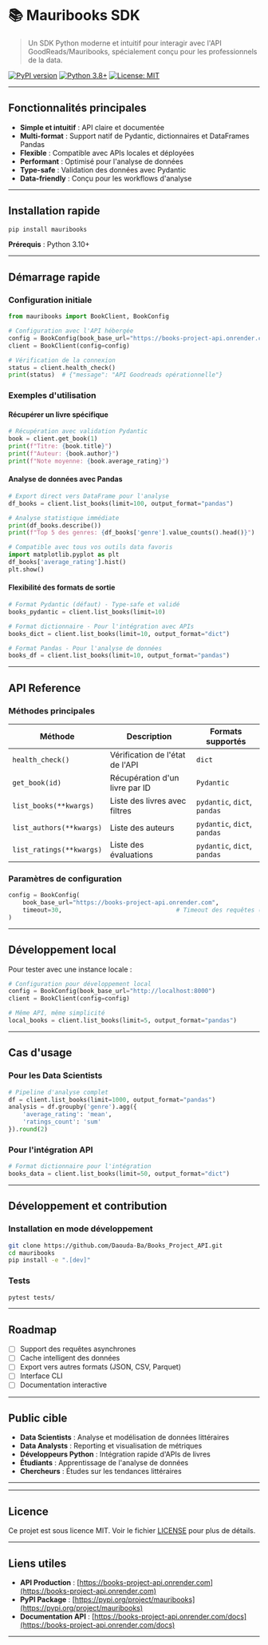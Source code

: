 # 📚 Mauribooks SDK

> Un SDK Python moderne et intuitif pour interagir avec l'API GoodReads/Mauribooks, spécialement conçu pour les professionnels de la data.

[![PyPI version](https://badge.fury.io/py/mauribooks.svg)](https://badge.fury.io/py/mauribooks)
[![Python 3.8+](https://img.shields.io/badge/python-3.10+-blue.svg)](https://www.python.org/downloads/)
[![License: MIT](https://img.shields.io/badge/License-MIT-green.svg)](https://opensource.org/licenses/MIT)

---

##  Fonctionnalités principales

- **Simple et intuitif** : API claire et documentée
- **Multi-format** : Support natif de Pydantic, dictionnaires et DataFrames Pandas
- **Flexible** : Compatible avec APIs locales et déployées
- **Performant** : Optimisé pour l'analyse de données
- **Type-safe** : Validation des données avec Pydantic
- **Data-friendly** : Conçu pour les workflows d'analyse

---

## Installation rapide

```bash
pip install mauribooks
```

**Prérequis** : Python 3.10+

---

## Démarrage rapide

### Configuration initiale

```python
from mauribooks import BookClient, BookConfig

# Configuration avec l'API hébergée
config = BookConfig(book_base_url="https://books-project-api.onrender.com")
client = BookClient(config=config)

# Vérification de la connexion
status = client.health_check()
print(status)  # {"message": "API Goodreads opérationnelle"}
```

### Exemples d'utilisation

####  Récupérer un livre spécifique

```python
# Récupération avec validation Pydantic
book = client.get_book(1)
print(f"Titre: {book.title}")
print(f"Auteur: {book.author}")
print(f"Note moyenne: {book.average_rating}")
```

#### Analyse de données avec Pandas

```python
# Export direct vers DataFrame pour l'analyse
df_books = client.list_books(limit=100, output_format="pandas")

# Analyse statistique immédiate
print(df_books.describe())
print(f"Top 5 des genres: {df_books['genre'].value_counts().head()}")

# Compatible avec tous vos outils data favoris
import matplotlib.pyplot as plt
df_books['average_rating'].hist()
plt.show()
```

#### Flexibilité des formats de sortie

```python
# Format Pydantic (défaut) - Type-safe et validé
books_pydantic = client.list_books(limit=10)

# Format dictionnaire - Pour l'intégration avec APIs
books_dict = client.list_books(limit=10, output_format="dict")

# Format Pandas - Pour l'analyse de données
books_df = client.list_books(limit=10, output_format="pandas")
```

---

## API Reference

### Méthodes principales

| Méthode | Description | Formats supportés |
|---------|-------------|------------------|
| `health_check()` | Vérification de l'état de l'API | `dict` |
| `get_book(id)` | Récupération d'un livre par ID | `Pydantic` |
| `list_books(**kwargs)` | Liste des livres avec filtres | `pydantic`, `dict`, `pandas` |
| `list_authors(**kwargs)` | Liste des auteurs | `pydantic`, `dict`, `pandas` |
| `list_ratings(**kwargs)` | Liste des évaluations | `pydantic`, `dict`, `pandas` |

### Paramètres de configuration

```python
config = BookConfig(
    book_base_url="https://books-project-api.onrender.com",  
    timeout=30,                                # Timeout des requêtes (optionnel)
)
```

---

## Développement local

Pour tester avec une instance locale :

```python
# Configuration pour développement local
config = BookConfig(book_base_url="http://localhost:8000")
client = BookClient(config=config)

# Même API, même simplicité
local_books = client.list_books(limit=5, output_format="pandas")
```

---

## Cas d'usage

### Pour les Data Scientists
```python
# Pipeline d'analyse complet
df = client.list_books(limit=1000, output_format="pandas")
analysis = df.groupby('genre').agg({
    'average_rating': 'mean',
    'ratings_count': 'sum'
}).round(2)
```


### Pour l'intégration API
```python
# Format dictionnaire pour l'intégration
books_data = client.list_books(limit=50, output_format="dict")
```

---

## Développement et contribution

### Installation en mode développement

```bash
git clone https://github.com/Daouda-Ba/Books_Project_API.git
cd mauribooks
pip install -e ".[dev]"
```

### Tests

```bash
pytest tests/
```

---

## Roadmap

- [ ] Support des requêtes asynchrones
- [ ] Cache intelligent des données
- [ ] Export vers autres formats (JSON, CSV, Parquet)
- [ ] Interface CLI
- [ ] Documentation interactive

---

## Public cible

- **Data Scientists** : Analyse et modélisation de données littéraires
- **Data Analysts** : Reporting et visualisation de métriques
- **Développeurs Python** : Intégration rapide d'APIs de livres
- **Étudiants** : Apprentissage de l'analyse de données
- **Chercheurs** : Études sur les tendances littéraires

---

---

## Licence

Ce projet est sous licence MIT. Voir le fichier [LICENSE](LICENSE) pour plus de détails.

---

## Liens utiles

- **API Production** : [https://books-project-api.onrender.com](https://books-project-api.onrender.com)
- **PyPI Package** : [https://pypi.org/project/mauribooks](https://pypi.org/project/mauribooks)
- **Documentation API** : [https://books-project-api.onrender.com/docs](https://books-project-api.onrender.com/docs)

---